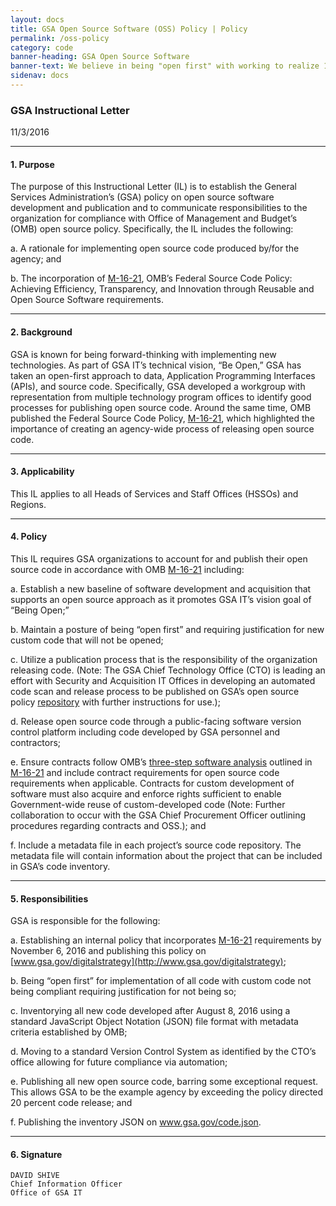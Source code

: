 ```yaml
---
layout: docs
title: GSA Open Source Software (OSS) Policy | Policy
permalink: /oss-policy
category: code
banner-heading: GSA Open Source Software
banner-text: We believe in being "open first" with working to realize 100% open source code across the Agency. While we may be a little ways away from being fully 100% open source, we take pride in being the government standard for open sourcing.  What we create is the people's code! Likewise, what we do should be transparent and available to the public. So please, explore some of our public data&mdash;innovate, create, and make sure to give us your feedback.
sidenav: docs
---
```


### GSA Instructional Letter
11/3/2016

---

#### **1. Purpose**
The purpose of this Instructional Letter (IL) is to establish the General Services Administration’s (GSA) policy on open source software development and publication and to communicate responsibilities to the organization for compliance with Office of Management and Budget’s (OMB) open source policy.  Specifically, the IL includes the following:

a.  A rationale for implementing open source code produced by/for the agency; and

b.  The incorporation of [M-16-21](https://www.whitehouse.gov/sites/default/files/omb/memoranda/2016/m_16_21.pdf), OMB’s Federal Source Code Policy:  Achieving Efficiency, Transparency, and Innovation through Reusable and Open Source Software requirements.

---

#### **2. Background**
GSA is known for being forward-thinking with implementing new technologies.  As part of GSA IT’s technical vision, “Be Open,” GSA has taken an open-first approach to data, Application Programming Interfaces (APIs), and source code.  Specifically, GSA developed a workgroup with representation from multiple technology program offices to identify good processes for publishing open source code.  Around the same time, OMB published the Federal Source Code Policy, [M-16-21](https://www.whitehouse.gov/sites/default/files/omb/memoranda/2016/m_16_21.pdf), which highlighted the importance of creating an agency-wide process of releasing open source code.

---

#### **3. Applicability**
This IL applies to all Heads of Services and Staff Offices (HSSOs) and Regions.

---

#### **4. Policy**
This IL requires GSA organizations to account for and publish their open source code in accordance with OMB [M-16-21](https://www.whitehouse.gov/sites/default/files/omb/memoranda/2016/m_16_21.pdf) including:

a. Establish a new baseline of software development and acquisition that supports an open source approach as it promotes GSA IT’s vision goal of “Being Open;”

b. Maintain a posture of being “open first” and requiring justification for new custom code that will not be opened;

c. Utilize a publication process that is the responsibility of the organization releasing code.  (Note: The GSA Chief Technology Office (CTO) is leading an effort with Security and Acquisition IT Offices in developing an automated code scan and release process to be published on GSA’s open source policy [repository](https://github.com/GSA/GSAOpenSourcePolicy) with further instructions for use.);

d. Release open source code through a public-facing software version control platform including code developed by GSA personnel and contractors;

e. Ensure contracts follow OMB’s [three-step software analysis](https://sourcecode.cio.gov/Three-Step-Software-Solutions-Analysis/) outlined in [M-16-21](https://www.whitehouse.gov/sites/default/files/omb/memoranda/2016/m_16_21.pdf) and include contract requirements for open source code requirements when applicable. Contracts for custom development of software must also acquire and enforce rights sufficient to enable Government-wide reuse of custom-developed code (Note: Further collaboration to occur with the GSA Chief Procurement Officer outlining procedures regarding contracts and OSS.); and

f. Include a metadata file in each project’s source code repository.  The metadata file will contain information about the project that can be included in GSA’s code inventory.

---

#### **5. Responsibilities**
GSA is responsible for the following:

a. Establishing an internal policy that incorporates [M-16-21](https://www.whitehouse.gov/sites/default/files/omb/memoranda/2016/m_16_21.pdf) requirements by November 6, 2016 and publishing this policy on [www.gsa.gov/digitalstrategy](http://www.gsa.gov/digitalstrategy);

b. Being “open first” for implementation of all code with custom code not being compliant requiring justification for not being so;

c. Inventorying all new code developed after August 8, 2016 using a standard JavaScript Object Notation (JSON) file format with metadata criteria established by OMB;

d. Moving to a standard Version Control System as identified by the CTO’s office allowing for future compliance via automation;

e. Publishing all new open source code, barring some exceptional request.  This allows GSA to be the example agency by exceeding the policy directed 20 percent code release; and

f. Publishing the inventory JSON on www.gsa.gov/code.json.

---

#### **6. Signature**
	DAVID SHIVE
	Chief Information Officer
	Office of GSA IT
